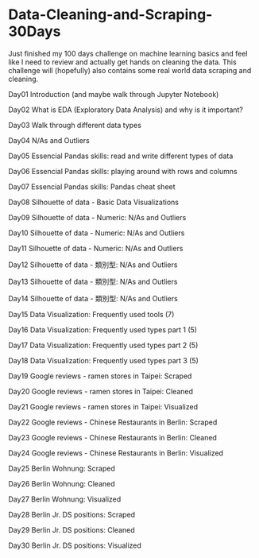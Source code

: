 # Data-Cleaning-and-Scraping-30Days

Just finished my 100 days challenge on machine learning basics and feel like I need to review and actually get hands on cleaning the data. This challenge will (hopefully) also contains some real world data scraping and cleaning.

Day01 Introduction (and maybe walk through Jupyter Notebook)

Day02 What is EDA (Exploratory Data Analysis) and why is it important?

Day03 Walk through different data types

Day04 N/As and Outliers

Day05 Essencial Pandas skills: read and write different types of data

Day06 Essencial Pandas skills: playing around with rows and columns

Day07 Essencial Pandas skills: Pandas cheat sheet

Day08 Silhouette of data - Basic Data Visualizations

Day09 Silhouette of data - Numeric: N/As and Outliers

Day10 Silhouette of data - Numeric: N/As and Outliers

Day11 Silhouette of data - Numeric: N/As and Outliers

Day12 Silhouette of data - 類別型: N/As and Outliers

Day13 Silhouette of data - 類別型: N/As and Outliers

Day14 Silhouette of data - 類別型: N/As and Outliers

Day15 Data Visualization: Frequently used tools (7)

Day16 Data Visualization: Frequently used types part 1 (5)

Day17 Data Visualization: Frequently used types part 2 (5)

Day18 Data Visualization: Frequently used types part 3 (5)

Day19 Google reviews - ramen stores in Taipei: Scraped

Day20 Google reviews - ramen stores in Taipei: Cleaned

Day21 Google reviews - ramen stores in Taipei: Visualized

Day22 Google reviews - Chinese Restaurants in Berlin: Scraped 

Day23 Google reviews - Chinese Restaurants in Berlin: Cleaned 

Day24 Google reviews - Chinese Restaurants in Berlin: Visualized 

Day25 Berlin Wohnung: Scraped 

Day26 Berlin Wohnung: Cleaned 

Day27 Berlin Wohnung: Visualized

Day28 Berlin Jr. DS positions: Scraped 

Day29 Berlin Jr. DS positions: Cleaned

Day30 Berlin Jr. DS positions: Visualized

